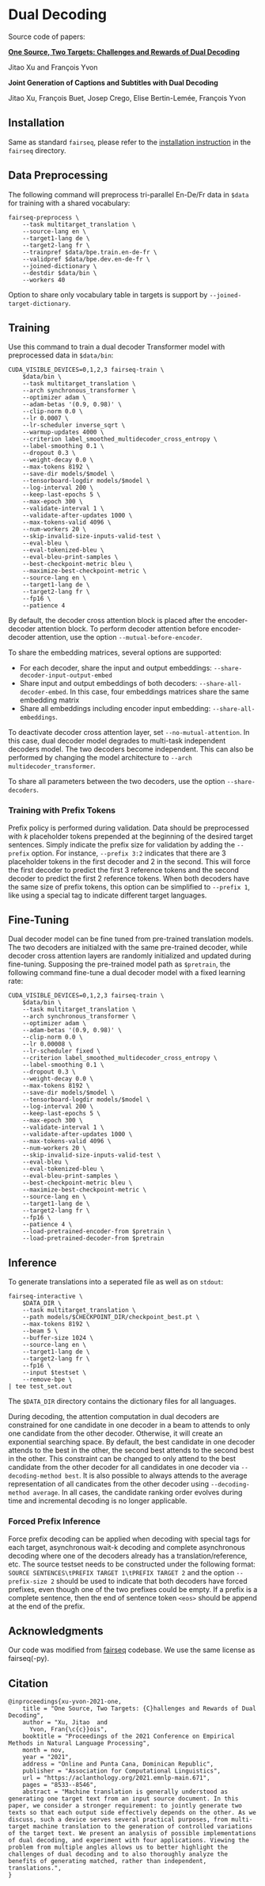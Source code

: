 # Dual Decoding

Source code of papers:

[**One Source, Two Targets: Challenges and Rewards of Dual Decoding**](https://arxiv.org/abs/2109.10197)

Jitao Xu and François Yvon

**Joint Generation of Captions and Subtitles with Dual Decoding**

Jitao Xu, François Buet, Josep Crego, Elise Bertin-Lemée, François Yvon

## Installation

Same as standard `fairseq`, please refer to the [installation instruction](https://github.com/jitao-xu/dual-decoding/tree/main/fairseq#requirements-and-installation) in the `fairseq` directory.

## Data Preprocessing

The following command will preprocess tri-parallel En-De/Fr data in `$data` for training with a shared vocabulary:

```
fairseq-preprocess \
    --task multitarget_translation \
    --source-lang en \
    --target1-lang de \
    --target2-lang fr \
    --trainpref $data/bpe.train.en-de-fr \
    --validpref $data/bpe.dev.en-de-fr \
    --joined-dictionary \
    --destdir $data/bin \
    --workers 40
```

Option to share only vocabulary table in targets is support by `--joined-target-dictionary`.

## Training

Use this command to train a dual decoder Transformer model with preprocessed data in `$data/bin`:

```
CUDA_VISIBLE_DEVICES=0,1,2,3 fairseq-train \
    $data/bin \
    --task multitarget_translation \
    --arch synchronous_transformer \
    --optimizer adam \
    --adam-betas '(0.9, 0.98)' \
    --clip-norm 0.0 \
    --lr 0.0007 \
    --lr-scheduler inverse_sqrt \
    --warmup-updates 4000 \
    --criterion label_smoothed_multidecoder_cross_entropy \
    --label-smoothing 0.1 \
    --dropout 0.3 \
    --weight-decay 0.0 \
    --max-tokens 8192 \
    --save-dir models/$model \
    --tensorboard-logdir models/$model \
    --log-interval 200 \
    --keep-last-epochs 5 \
    --max-epoch 300 \
    --validate-interval 1 \
    --validate-after-updates 1000 \
    --max-tokens-valid 4096 \
    --num-workers 20 \
    --skip-invalid-size-inputs-valid-test \
    --eval-bleu \
    --eval-tokenized-bleu \
    --eval-bleu-print-samples \
    --best-checkpoint-metric bleu \
    --maximize-best-checkpoint-metric \
    --source-lang en \
    --target1-lang de \
    --target2-lang fr \
    --fp16 \
    --patience 4
```

By default, the decoder cross attention block is placed after the encoder-decoder attention block. To perform decoder attention before encoder-decoder attention, use the option `--mutual-before-encoder`.

To share the embedding matrices, several options are supported:
- For each decoder, share the input and output embeddings: `--share-decoder-input-output-embed`
- Share input and output embeddings of both decoders: `--share-all-decoder-embed`. In this case, four embeddings matrices share the same embedding matrix
- Share all embeddings including encoder input embedding: `--share-all-embeddings`.

To deactivate decoder cross attention layer, set `--no-mutual-attention`. In this case, dual decoder model degrades to multi-task independent decoders model. The two decoders become independent. This can also be performed by changing the model architecture to `--arch multidecoder_transformer`.

To share all parameters between the two decoders, use the option `--share-decoders`.

### Training with Prefix Tokens

Prefix policy is performed during validation. Data should be preprocessed with *k* placeholder tokens prepended at the beginning of the desired target sentences. Simply indicate the prefix size for validation by adding the `--prefix` option. For instance, `--prefix 3:2` indicates that there are 3 placeholder tokens in the first decoder and 2 in the second. This will force the first decoder to predict the first 3 reference tokens and the second decoder to predict the first 2 reference tokens. When both decoders have the same size of prefix tokens, this option can be simplified to `--prefix 1`, like using a special tag to indicate different target languages.

## Fine-Tuning

Dual decoder model can be fine tuned from pre-trained translation models. The two decoders are initialzed with the same pre-trained decoder, while decoder cross attention layers are randomly initialized and updated during fine-tuning. Supposing the pre-trained model path as `$pretrain`, the following command fine-tune a dual decoder model with a fixed learning rate:

```
CUDA_VISIBLE_DEVICES=0,1,2,3 fairseq-train \
    $data/bin \
    --task multitarget_translation \
    --arch synchronous_transformer \
    --optimizer adam \
    --adam-betas '(0.9, 0.98)' \
    --clip-norm 0.0 \
    --lr 0.00008 \
    --lr-scheduler fixed \
    --criterion label_smoothed_multidecoder_cross_entropy \
    --label-smoothing 0.1 \
    --dropout 0.3 \
    --weight-decay 0.0 \
    --max-tokens 8192 \
    --save-dir models/$model \
    --tensorboard-logdir models/$model \
    --log-interval 200 \
    --keep-last-epochs 5 \
    --max-epoch 300 \
    --validate-interval 1 \
    --validate-after-updates 1000 \
    --max-tokens-valid 4096 \
    --num-workers 20 \
    --skip-invalid-size-inputs-valid-test \
    --eval-bleu \
    --eval-tokenized-bleu \
    --eval-bleu-print-samples \
    --best-checkpoint-metric bleu \
    --maximize-best-checkpoint-metric \
    --source-lang en \
    --target1-lang de \
    --target2-lang fr \
    --fp16 \
    --patience 4 \
    --load-pretrained-encoder-from $pretrain \
    --load-pretrained-decoder-from $pretrain
```

## Inference

To generate translations into a seperated file as well as on `stdout`:

```
fairseq-interactive \
    $DATA_DIR \
    --task multitarget_translation \
    --path models/$CHECKPOINT_DIR/checkpoint_best.pt \
    --max-tokens 8192 \
    --beam 5 \
    --buffer-size 1024 \
    --source-lang en \
    --target1-lang de \
    --target2-lang fr \
    --fp16 \
    --input $testset \
    --remove-bpe \
| tee test_set.out
```

The `$DATA_DIR` directory contains the dictionary files for all languages. 

During decoding, the attention computation in dual decoders are constrained for one candidate in one decoder in a beam to attends to only one candidate from the other decoder. Otherwise, it will create an exponential searching space. By default, the best candidate in one decoder attends to the best in the other, the second best attends to the second best in the other. This constraint can be changed to only attend to the best candidate from the other decoder for all candidates in one decoder via `--decoding-method best`. It is also possible to always attends to the average representation of all candicates from the other decoder using `--decoding-method average`. In all cases, the candidate ranking order evolves during time and incremental decoding is no longer applicable.

### Forced Prefix Inference

Force prefix decoding can be applied when decoding with special tags for each target, asynchronous wait-k decoding and complete asynchronous decoding where one of the decoders already has a translation/reference, etc. The source testset needs to be constructed under the following format:
`SOURCE SENTENCES\tPREFIX TARGET 1\tPREFIX TARGET 2` and the option `--prefix-size 2` should be used to indicate that both decoders have forced prefixes, even though one of the two prefixes could be empty. If a prefix is a complete sentence, then the end of sentence token `<eos>` should be append at the end of the prefix.

## Acknowledgments

Our code was modified from [fairseq](https://github.com/pytorch/fairseq) codebase. We use the same license as fairseq(-py).

## Citation

```
@inproceedings{xu-yvon-2021-one,
    title = "One Source, Two Targets: {C}hallenges and Rewards of Dual Decoding",
    author = "Xu, Jitao  and
      Yvon, Fran{\c{c}}ois",
    booktitle = "Proceedings of the 2021 Conference on Empirical Methods in Natural Language Processing",
    month = nov,
    year = "2021",
    address = "Online and Punta Cana, Dominican Republic",
    publisher = "Association for Computational Linguistics",
    url = "https://aclanthology.org/2021.emnlp-main.671",
    pages = "8533--8546",
    abstract = "Machine translation is generally understood as generating one target text from an input source document. In this paper, we consider a stronger requirement: to jointly generate two texts so that each output side effectively depends on the other. As we discuss, such a device serves several practical purposes, from multi-target machine translation to the generation of controlled variations of the target text. We present an analysis of possible implementations of dual decoding, and experiment with four applications. Viewing the problem from multiple angles allows us to better highlight the challenges of dual decoding and to also thoroughly analyze the benefits of generating matched, rather than independent, translations.",
}
```
